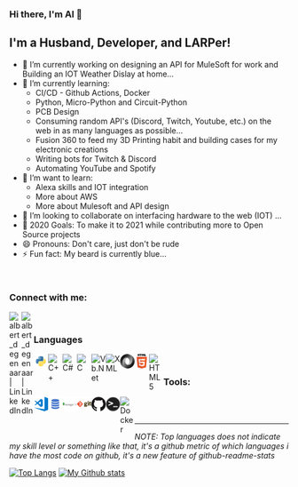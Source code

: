 <!--
**adegenaar/adegenaar** is a ✨ _special_ ✨ repository because its `README.md` (this file) appears on your GitHub profile.
-->
### Hi there, I'm Al 👋

## I'm a Husband, Developer, and LARPer!
- 🔭 I’m currently working on designing an API for MuleSoft for work and Building an IOT Weather Dislay at home...
- 🌱 I’m currently learning:
  - CI/CD - Github Actions, Docker 
  - Python, Micro-Python and Circuit-Python
  - PCB Design
  - Consuming random API's (Discord, Twitch, Youtube, etc.) on the web in as many languages as possible...
  - Fusion 360 to feed my 3D Printing habit and building cases for my electronic creations 
  - Writing bots for Twitch & Discord
  - Automating YouTube and Spotify
- 🌱 I’m want to learn:
  - Alexa skills and IOT integration
  - More about AWS
  - More about Mulesoft and API design
- 👯 I’m looking to collaborate on interfacing hardware to the web (IOT) ...
- 🥅 2020 Goals: To make it to 2021 while contributing more to Open Source projects
- 😄 Pronouns: Don't care, just don't be rude
- ⚡ Fun fact: My beard is currently blue...


<br />

### Connect with me:

[<img align="left" alt="albert_degenaar | LinkedIn" width="22px" src="https://cdn.jsdelivr.net/npm/simple-icons@v3/icons/linkedin.svg" />][linkedin]
[<img align="left" alt="albert_degenaar | LinkedIn" width="22px" src="https://cdn.jsdelivr.net/npm/simple-icons@v3/icons/discord.svg" />][discord]

<br />

### Languages
<img align="left" alt="Python" width="26px" src="https://raw.githubusercontent.com/github/explore/80688e429a7d4ef2fca1e82350fe8e3517d3494d/topics/python/python.png" />
<img align="left" alt="C++" width="26px" src="https://cdn.jsdelivr.net/npm/programming-languages-logos/src/cpp/cpp.png" />
<img align="left" alt="C#" width="26px" src="https://cdn.jsdelivr.net/npm/programming-languages-logos/src/csharp/csharp.png" />
<img align="left" alt="C" width="26px" src="https://cdn.jsdelivr.net/npm/programming-languages-logos/src/c/c.png" />
<img align="left" alt="Vb.Net" width="26px" src="https://img.favpng.com/18/15/3/visual-basic-net-net-framework-asp-net-png-favpng-UiiCB8jn01B0ARKbJB9A2fwLp.jpg" />
<img align="left" alt="XML" width="26px" src="https://img.favpng.com/20/17/20/text-brand-logo-png-favpng-huSzx58izqRTwKqe4X1BDMi8D.jpg" />
<img align="left" alt="JSon" width="26px"src="https://raw.githubusercontent.com/github/explore/e94815998e4e0713912fed477a1f346ec04c3da2/topics/json/json.png" />
<img align="left" alt="HTML5" width="26px" src="https://raw.githubusercontent.com/github/explore/80688e429a7d4ef2fca1e82350fe8e3517d3494d/topics/html/html.png" />
<img align="left" alt="HTML5" width="26px" src="https://img.favpng.com/5/15/13/powershell-scripting-language-active-directory-sharepoint-user-png-favpng-1yX12tqKGkvQYGsGVGCv0c8j9.jpg" />

<br />

### Tools:
<img align="left" alt="Visual Studio Code" width="26px" src="https://raw.githubusercontent.com/github/explore/80688e429a7d4ef2fca1e82350fe8e3517d3494d/topics/visual-studio-code/visual-studio-code.png" />
<img align="left" alt="SQL" width="26px" src="https://raw.githubusercontent.com/github/explore/80688e429a7d4ef2fca1e82350fe8e3517d3494d/topics/sql/sql.png" />
<img align="left" alt="MongoDB" width="26px" src="https://raw.githubusercontent.com/github/explore/80688e429a7d4ef2fca1e82350fe8e3517d3494d/topics/mongodb/mongodb.png" />
<img align="left" alt="Git" width="26px" src="https://raw.githubusercontent.com/github/explore/80688e429a7d4ef2fca1e82350fe8e3517d3494d/topics/git/git.png" />
<img align="left" alt="GitHub" width="26px" src="https://raw.githubusercontent.com/github/explore/78df643247d429f6cc873026c0622819ad797942/topics/github/github.png" />
<img align="left" alt="Terminal" width="26px" src="https://raw.githubusercontent.com/github/explore/80688e429a7d4ef2fca1e82350fe8e3517d3494d/topics/terminal/terminal.png" />
<img align="left" alt="Docker" width="26px" src="https://www.docker.com/sites/default/files/social/docker_facebook_share.png" />

<br />
<br />
<!--
---
-->

<!-- ### 📺 Latest YouTube Videos -->
<!-- YOUTUBE:START -->
<!-- YOUTUBE:END -->

<!--
---
-->
<!--### 📕 Latest Blog Posts -->
<!-- BLOG-POST-LIST:START -->
<!-- BLOG-POST-LIST:END -->

---
_NOTE: Top languages does not indicate my skill level or something like that, it's a github metric of which languages i have the most code on github, it's a new feature of github-readme-stats_
<br/>

[![Top Langs](https://github-readme-stats.vercel.app/api/top-langs/?username=adegenaar)](https://github.com/anuraghazra/github-readme-stats)
[![My Github stats](https://github-readme-stats.vercel.app/api?username=adegenaar)](https://github.com/anuraghazra/github-readme-stats)

<br />

[youtube]: https://youtube.com/adegenaar
[linkedin]: https://www.linkedin.com/in/AlbertDegenaar
[discord]: https://discord.gg/kxcVb7Z
